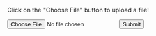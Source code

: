 <!DOCTYPE html>
<html>
<body>

<p>Click on the "Choose File" button to upload a file!</p>

<form action="/">
  <input type="file" id="myFile" name="filename">
  <input type="submit">
</form>

</body>
</html>
